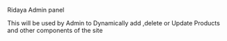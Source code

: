 Ridaya Admin panel 



This will be used by Admin to Dynamically add ,delete or Update Products and other components of the site 